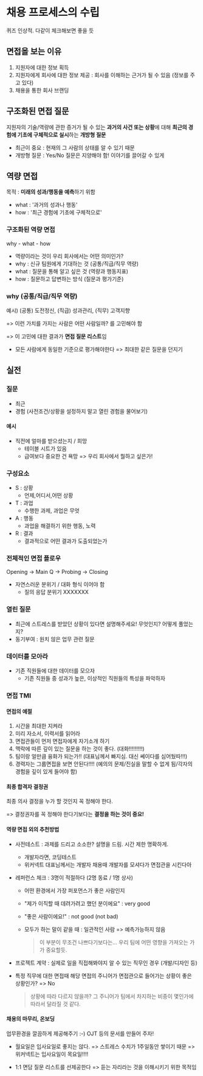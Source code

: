 # 채용 프로세스의 수립

퀴즈 인상적. 다같이 체크해보면 좋을 듯

## 면접을 보는 이유

1. 지원자에 대한 정보 획득
2. 지원자에게 회사에 대한 정보 제공 : 회사를 이해하는 근거가 될 수 있음 (정보를 주고 있다)
3. 채용을 통한 회사 브랜딩

## 구조화된 면접 질문

지원자의 기술/역량에 관한 증거가 될 수 있는 **과거의 사건 또는 상황**에 대해 **최근의 경험에 기초에 구체적으로 실시**하는 **개방형 질문**

* 최근이 중요 : 현재의 그 사람의 상태를 알 수 있기 때문
* 개방형 질문 : Yes/No 질문은 지양해야 함! 이야기를 끌어갈 수 있게

## 역량 면접

목적 : **미래의 성과/행동을 예측**하기 위함

* what : '과거의 성과나 행동'
* how : '최근 경험에 기초에 구체적으로'

### 구조화된 역량 면접

why - what - how

* 역량이라는 것이 우리 회사에서는 어떤 의미인가?
* why : 신규 팀원에게 기대하는 것 (공통/직급/직무 역량)
* what : 질문을 통해 알고 싶은 것 (역량과 행동지표)
* how : 질문하고 답변하는 방식 (질문과 평가기준)

### why (공통/직급/직무 역량)

예시) (공통) 도전정신, (직급) 성과관리, (직무) 고객지향

=> 이런 가치를 가지는 사람은 어떤 사람일까? 를 고민해야 함

=> 이 고민에 대한 결과가 **면접 질문 리스트**임

* 모든 사람에게 동일한 기준으로 평가해야한다 => 최대한 같은 질문을 던지기

## 실전

### 질문

* 최근
* 경험 (사전조건/상황을 설정하지 말고 열린 경험을 물어보기)

#### 예시

* 직전에 얼마를 받으셨는지 / 희망
  * 테이블 시트가 있음
  * 급여보다 중요한 건 욕망 => 우리 회사에서 뭘하고 싶은가!

### 구성요소

* S : 상황
  * 언제,어디서,어떤 상황
* T : 과업
  * 수행한 과제, 과업은 무엇
* A : 행동
  * 과업을 해결하기 위한 행동, 노력
* R : 결과
  * 결과적으로 어떤 결과가 도출되었는가

### 전체적인 면접 플로우

Opening -> Main Q -> Probing -> Closing

* 자연스러운 분위기 / 대화 형식 이어야 함
  * 질의 응답 분위기 XXXXXXX

### 열린 질문

* 최근에 스트레스를 받았던 상황이 있다면 설명해주세요! 무엇인지? 어떻게 풀었는지?
* 동기부여 : 원치 않은 업무 관련 질문

### 데이터를 모아라

* 기존 직원들에 대한 데이터를 모으자
  * 기존 직원들 중 성과가 높은, 이상적인 직원들의 특성을 파악하자

### 면접 TMI

#### 면접의 예절

1. 시간을 최대한 지켜라
2. 미리 자소서, 이력서를 읽어라
3. 면접관들이 먼저 면접자에게 자기소개 하기
4. 맥락에 따른 깊이 있는 질문을 하는 것이 좋다. (대화!!!!!!!!!)
5. 팀이랑 얼만큼 융화가 되는가!! (대표님께서 빠지심. 대신 쎄이다를 심어뒀따!!!)
6. 경력자는 그룹면접을 보면 안된다!!!! (예의의 문제/진실을 말할 수 없게 됨/각자의 경험을 깊이 있게 들어야 함)

#### 최종 합격자 결정권

최종 의사 결정을 누가 할 것인지 꼭 정해야 한다.

 => 결정권자를 꼭 정해야 한다기보다는 **결정을 하는 것이 중요!**

#### 역량 면접 외의 추천방법

* 사전테스트 : 과제를 드리고 소소한? 설명을 드림. 시간 제한 명확하게.

  * 개발자라면, 코딩테스트
  * 위커넥트 대표님께서는 개발자 채용때 개발자를 모셔다가 면접관을 시킨다아

* 레퍼런스 체크 : 3명이 적절하다 (2명 동료 / 1명 상사)

  * 어떤 환경에서 가장 퍼포먼스가 좋은 사람인지

  * "제가 이직할 때 데려가려고 했던 분이에요" : very good

  * "좋은 사람이에요!" : not good (not bad)

  * 모두가 하는 말이 같을 때 : 일관적인 사람 => 예측가능하지 않음

    > 이 부분이 무조건 나쁘다기보다는... 우리 팀에 어떤 영향을 가져오는 가가 중요할듯.

* 프로젝트 계약 : 실제로 일을 직접해봐야지 알 수 있는 직무인 경우 (개발/디자인 등)

* 특정 직무에 대한 면접때 해당 면접의 주니어가 면접관으로 들어가는 상황이 좋은 상황인가? => No

  > 상황에 따라 다르지 않을까? 그 주니어가 팀에서 차지하는 비중이 몇인가에 따라서 달라질 것 같다.

#### 채용의 마무리, 온보딩

업무환경을 깔끔하게 제공해주기 :-) OJT 등의 문서를 만들어 주자!

* 월요일은 입사요일로 좋지는 않다. => 스트레스 수치가 1주일동안 쌓이기 때문 => 위커넥트는 입사요일이 목요일!!!!

* 1:1 면담 질문 리스트를 선제공한다 => 듣는 자리라는 것을 이해시키기 위한 목적임